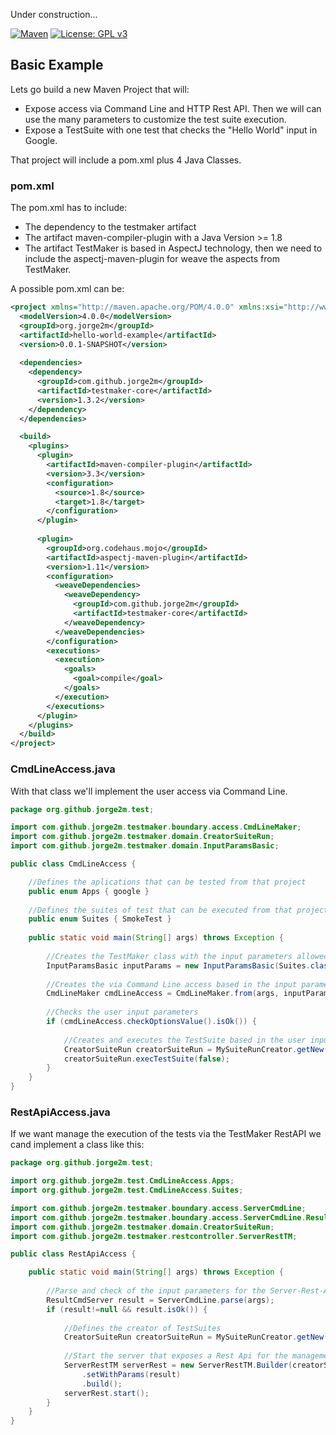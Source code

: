 Under construction... 

[![Maven](https://img.shields.io/maven-central/v/com.github.jorge2m/testmaker.svg?label=Maven%20Central)](https://search.maven.org/#search|ga|1|com.github.jorge2m.testmaker)
[![License: GPL v3](https://img.shields.io/badge/License-GPLv3-blue.svg)](https://github.com/Jorge2M/testmaker/blob/master/LICENSE)


## Basic Example
Lets go build a new Maven Project that will:
- Expose access via Command Line and HTTP Rest API. Then we will can use the many parameters to customize the test suite execution.
- Expose a TestSuite with one test that checks the "Hello World" input in Google.

That project will include a pom.xml plus 4 Java Classes. 

### pom.xml
The pom.xml has to include:
- The dependency to the testmaker artifact
- The artifact maven-compiler-plugin with a Java Version >= 1.8
- The artifact TestMaker is based in AspectJ technology, then we need to include the aspectj-maven-plugin for weave the aspects from TestMaker.

A possible pom.xml can be:
```xml
<project xmlns="http://maven.apache.org/POM/4.0.0" xmlns:xsi="http://www.w3.org/2001/XMLSchema-instance" xsi:schemaLocation="http://maven.apache.org/POM/4.0.0 https://maven.apache.org/xsd/maven-4.0.0.xsd">
  <modelVersion>4.0.0</modelVersion>
  <groupId>org.jorge2m</groupId>
  <artifactId>hello-world-example</artifactId>
  <version>0.0.1-SNAPSHOT</version>
	
  <dependencies>
    <dependency>
      <groupId>com.github.jorge2m</groupId>
      <artifactId>testmaker-core</artifactId>
      <version>1.3.2</version>
    </dependency>
  </dependencies>

  <build>
    <plugins>
      <plugin>
        <artifactId>maven-compiler-plugin</artifactId>
        <version>3.3</version>  
        <configuration>
          <source>1.8</source>
          <target>1.8</target>
        </configuration>
      </plugin>
		
      <plugin>
        <groupId>org.codehaus.mojo</groupId>
        <artifactId>aspectj-maven-plugin</artifactId>
        <version>1.11</version>
        <configuration>
          <weaveDependencies>
            <weaveDependency> 
              <groupId>com.github.jorge2m</groupId>
              <artifactId>testmaker-core</artifactId>
            </weaveDependency>
          </weaveDependencies>
        </configuration>
        <executions>
          <execution>
            <goals>
              <goal>compile</goal>
            </goals>
          </execution>
        </executions>
      </plugin>
    </plugins>	
  </build>	
</project>
```
### CmdLineAccess.java
With that class we'll implement the user access via Command Line.

```java
package org.github.jorge2m.test;

import com.github.jorge2m.testmaker.boundary.access.CmdLineMaker;
import com.github.jorge2m.testmaker.domain.CreatorSuiteRun;
import com.github.jorge2m.testmaker.domain.InputParamsBasic;

public class CmdLineAccess {

	//Defines the aplications that can be tested from that project
	public enum Apps { google }
	
	//Defines the suites of test that can be executed from that project
	public enum Suites { SmokeTest }
	
	public static void main(String[] args) throws Exception {
		
		//Creates the TestMaker class with the input parameters allowed
		InputParamsBasic inputParams = new InputParamsBasic(Suites.class, Apps.class);
		
		//Creates the via Command Line access based in the input parameters
		CmdLineMaker cmdLineAccess = CmdLineMaker.from(args, inputParams);
		
		//Checks the user input parameters
		if (cmdLineAccess.checkOptionsValue().isOk()) {
			
			//Creates and executes the TestSuite based in the user input parameters.
			CreatorSuiteRun creatorSuiteRun = MySuiteRunCreator.getNew(inputParams);
			creatorSuiteRun.execTestSuite(false);
		}
	}
}
```
### RestApiAccess.java
If we want manage the execution of the tests via the TestMaker RestAPI we cand implement a class like this:

```java
package org.github.jorge2m.test;

import org.github.jorge2m.test.CmdLineAccess.Apps;
import org.github.jorge2m.test.CmdLineAccess.Suites;

import com.github.jorge2m.testmaker.boundary.access.ServerCmdLine;
import com.github.jorge2m.testmaker.boundary.access.ServerCmdLine.ResultCmdServer;
import com.github.jorge2m.testmaker.domain.CreatorSuiteRun;
import com.github.jorge2m.testmaker.restcontroller.ServerRestTM;

public class RestApiAccess {

	public static void main(String[] args) throws Exception {
		
		//Parse and check of the input parameters for the Server-Rest-Api Start 
		ResultCmdServer result = ServerCmdLine.parse(args);
		if (result!=null && result.isOk()) {
			
			//Defines the creator of TestSuites
			CreatorSuiteRun creatorSuiteRun = MySuiteRunCreator.getNew();
			
			//Start the server that exposes a Rest Api for the management of the tests (execution, consult, stop...)
			ServerRestTM serverRest = new ServerRestTM.Builder(creatorSuiteRun, Suites.class, Apps.class)
				.setWithParams(result)
				.build();
			serverRest.start();
		}
	}
}
```
